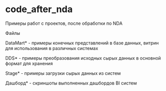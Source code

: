 # code_after_nda
Примеры работ с проектов, после обработки по NDA

Файлы 

DataMart* - примеры конечных представлений в базе данных, витрин для использования в различных системах

DDS* - примеры преобразования исходных сырых данных в основной формат для хранения

Stage* - примеры загрузки сырых данных из систем

Дашборд* - скриншоты выполненных дашбордов BI систем
